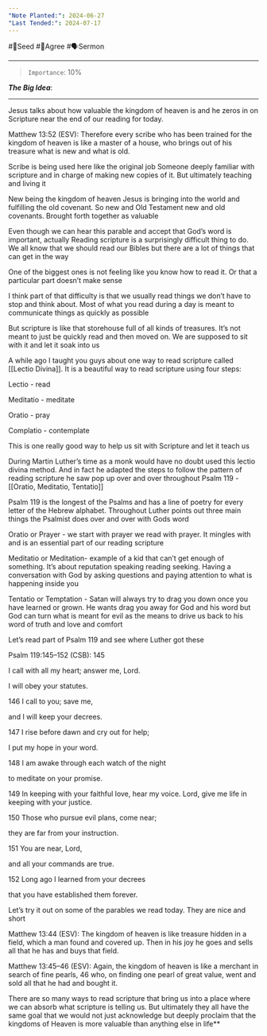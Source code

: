 ```yaml
---
"Note Planted:": 2024-06-27
"Last Tended:": 2024-07-17
---
```

#🌱Seed  #🙂Agree #🗣Sermon 
****
> `Importance`: 10%
 
***The Big Idea***: 

****

Jesus talks about how valuable the kingdom of heaven is and he zeros in on Scripture near the end of our reading for today. 

Matthew 13:52 (ESV): Therefore every scribe who has been trained for the kingdom of heaven is like a master of a house, who brings out of his treasure what is new and what is old.
  
Scribe is being used here like the original job Someone deeply familiar with scripture and in charge of making new copies of it. But ultimately teaching and living it 

New being the kingdom of heaven Jesus is bringing into the world and fulfilling the old covenant. So new and Old Testament new and old covenants. Brought forth together as valuable 

Even though we can hear this parable and accept that God’s word is important, actually Reading scripture is a surprisingly difficult thing to do. We all know that we should read our Bibles but there are a lot of things that can get in the way

One of the biggest ones is not feeling like you know how to read it. Or that a particular part doesn’t make sense 

I think part of that difficulty is that we usually read things we don’t have to stop and think about. Most of what you read during a day is meant to communicate things as quickly as possible 

But scripture is like that storehouse full of all kinds of treasures. It’s not meant to just be quickly read and then moved on. We are supposed to sit with it and let it soak into us 

A while ago I taught you guys about one way to read scripture called [[Lectio Divina]]. It is a beautiful way to read scripture using four steps: 

Lectio - read

Meditatio - meditate 

Oratio - pray 

Complatio - contemplate 

This is one really good way to help us sit with Scripture and let it teach us 

During Martin Luther’s time as a monk would have no doubt used this lectio divina method. And in fact he adapted the steps to follow the pattern of reading scripture he saw pop up over and over throughout Psalm 119 - [[Oratio, Meditatio, Tentatio]]

Psalm 119 is the longest of the Psalms and has a line of poetry for every letter of the Hebrew alphabet. Throughout Luther points out three main things the Psalmist does over and over with Gods word 

Oratio or Prayer - we start with prayer we read with prayer. It mingles with and is an essential part of our reading scripture   

Meditatio or Meditation- example of a kid that can’t get enough of something. It’s about reputation speaking reading seeking. Having a conversation with God by asking questions and paying attention to what is happening inside you 

Tentatio or Temptation - Satan will always try to drag you down once you have learned or grown. He wants drag you away for God and his word but God can turn what is meant for evil as the means to drive us back to his word of truth and love and comfort 

Let’s read part of Psalm 119 and see where Luther got these 

  

Psalm 119:145–152 (CSB): 145 

I call with all my heart; answer me, Lord. 

I will obey your statutes. 

146 I call to you; save me, 

and I will keep your decrees. 

  

147 I rise before dawn and cry out for help; 

I put my hope in your word. 

148 I am awake through each watch of the night 

to meditate on your promise. 

149 In keeping with your faithful love, hear my voice. Lord, give me life in keeping with your justice. 

  

150 Those who pursue evil plans﻿, come near; 

they are far from your instruction. 

151 You are near, Lord, 

and all your commands are true. 

152 Long ago I learned from your decrees 

that you have established them forever.

  

Let’s try it out on some of the parables we read today. They are nice and short 

Matthew 13:44 (ESV): The kingdom of heaven is like treasure hidden in a field, which a man found and covered up. Then in his joy he goes and sells all that he has and buys that field.

  

Matthew 13:45–46 (ESV): Again, the kingdom of heaven is like a merchant in search of fine pearls, 46 who, on finding one pearl of great value, went and sold all that he had and bought it.

There are so many ways to read scripture that bring us into a place where we can absorb what scripture is telling us. But ultimately they all have the same goal that we would not just acknowledge but deeply proclaim that the kingdoms of Heaven is more valuable than anything else in life**